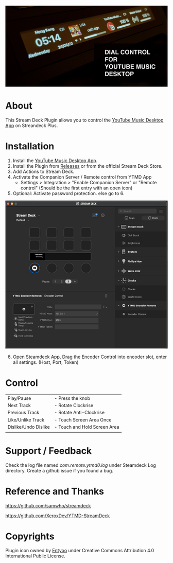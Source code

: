 ![Preview Image](previews/1-preview.png)


# About

This Stream Deck Plugin allows you to control the [YouTube Music Desktop App](https://github.com/ytmdesktop/ytmdesktop) on Streandeck Plus.




# Installation

1. Install the [YouTube Music Desktop App](https://github.com/ytmdesktop/ytmdesktop).
2. Install the Plugin from [Releases](https://github.com/levindecaro/streamdeck-ytmd/releases) or from the official Stream Deck Store.
3. Add Actions to Stream Deck.
4. Activate the Companion Server / Remote control from YTMD App
    - Settings > Integration > "Enable Companion Server" or "Remote control" (Should be the first entry with an open icon)
5. Optional: Activate password protection. else go to 6.

![Setting](images/image.png)

6. Open Steamdeck App, Drag the Encoder Control into encoder slot, enter all settings. (Host, Port, Token)

# Control

|   |   |
|---|---|
|Play/Pause| - Press the knob |
|Next Track| - Rotate Clockrise |
|Previous Track| - Rotate Anti-Clockrise|
|Like/Unlike Track| - Touch Screen Area Once|
|Dislike/Undo Dislike| - Touch and Hold Screen Area|
|   |   |

# Support / Feedback
Check the log file named *com.remote.ytmd0.log* under Steamdeck Log directory. Create a github issue if you found a bug.


# Reference and Thanks

https://github.com/samwho/streamdeck

https://github.com/XeroxDev/YTMD-StreamDeck



# Copyrights

Plugin icon owned by [Entyoo](https://www.entypo.com/) under Creative Commons Attribution 4.0 International Public License.
